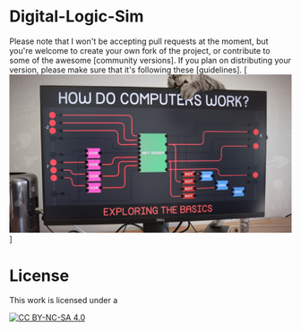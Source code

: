 # Digital-Logic-Sim
Please note that I won't be accepting pull requests at the moment, but you're welcome to create your own fork of the project, or contribute to some of the awesome [community versions]. If you plan on distributing your version, please make sure that it's following these [guidelines].
[![IMAGE ALT TEXT HERE](https://raw.githubusercontent.com/SebLague/Images/master/Exploring%20how%20computers%20work.jpg)]

# License
This work is licensed under a

[![CC BY-NC-SA 4.0][cc-by-nc-sa-image]][cc-by-nc-sa]

[cc-by-nc-sa]: http://creativecommons.org/licenses/by-nc-sa/4.0/
[cc-by-nc-sa-image]: https://licensebuttons.net/l/by-nc-sa/4.0/88x31.png
[cc-by-nc-sa-shield]: https://img.shields.io/badge/License-CC%20BY--NC--SA%204.0-lightgrey.svg
